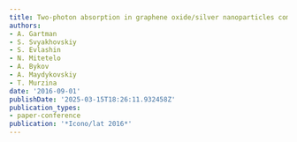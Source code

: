 ```yaml
---
title: Two-photon absorption in graphene oxide/silver nanoparticles composite material
authors:
- A. Gartman
- S. Svyakhovskiy
- S. Evlashin
- N. Mitetelo
- A. Bykov
- A. Maydykovskiy
- T. Murzina
date: '2016-09-01'
publishDate: '2025-03-15T18:26:11.932458Z'
publication_types:
- paper-conference
publication: '*Icono/lat 2016*'
---
```

